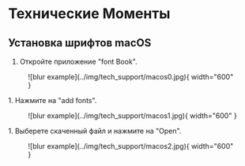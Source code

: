 # Технические Моменты

## Установка шрифтов macOS

1. Откройте приложение "font Book".
  <figure markdown>
 ![blur example](../img/tech_support/macos0.jpg){ width="600" }
  </figure>
1. Нажмите на "add fonts".
 <figure markdown>
 ![blur example](../img/tech_support/macos1.jpg){ width="600" }
 </figure>
1. Выберете скаченный файл и нажмите на "Open".
 <figure markdown>
 ![blur example](../img/tech_support/macos2.jpg){ width="600" }
 </figure>
